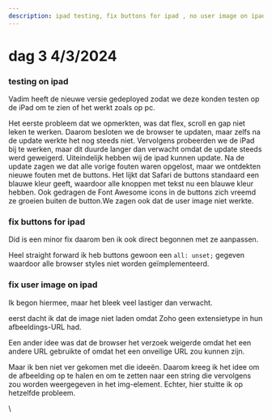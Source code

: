 ```yaml
---
description: ipad testing, fix buttons for ipad , no user image on ipad
---
```


# dag 3 4/3/2024

### testing on ipad

Vadim heeft de nieuwe versie gedeployed zodat we deze konden testen op de iPad om te zien of het werkt zoals op pc.&#x20;

Het eerste probleem dat we opmerkten, was dat flex, scroll en gap niet leken te werken. Daarom besloten we de browser te updaten, maar zelfs na de update werkte het nog steeds niet. Vervolgens probeerden we de iPad bij te werken, maar dit duurde langer dan verwacht omdat de update steeds werd geweigerd. Uiteindelijk hebben wij de ipad kunnen update. Na de update zagen we dat alle vorige fouten waren opgelost, maar we ontdekten nieuwe fouten met de buttons. Het lijkt dat Safari de buttons standaard een blauwe kleur geeft, waardoor alle knoppen met tekst nu een blauwe kleur hebben. Ook gedragen de Font Awesome icons in de buttons zich vreemd ze groeien buiten de button.We zagen ook dat de user image niet werkte.

### fix buttons for ipad

Did is een minor fix daarom ben ik ook direct begonnen met ze aanpassen.

Heel straight forward ik heb buttons gewoon een `all: unset;` gegeven waardoor alle browser styles niet worden geïmplementeerd.

### fix user image on ipad&#x20;

Ik begon hiermee, maar het bleek veel lastiger dan verwacht.&#x20;

eerst dacht ik dat de image niet laden omdat  Zoho geen extensietype in hun afbeeldings-URL had.

Een ander idee was dat de browser het verzoek weigerde omdat het een andere URL gebruikte of omdat het een onveilige URL zou kunnen zijn.

Maar ik ben niet ver gekomen met die ideeën. Daarom kreeg ik het idee om de afbeelding op te halen en om te zetten naar een string die vervolgens zou worden weergegeven in het img-element. Echter, hier stuitte ik op hetzelfde probleem.

\








